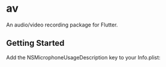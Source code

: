 # av

An audio/video recording package for Flutter.

## Getting Started

Add the NSMicrophoneUsageDescription key to your Info.plist:

```

```
